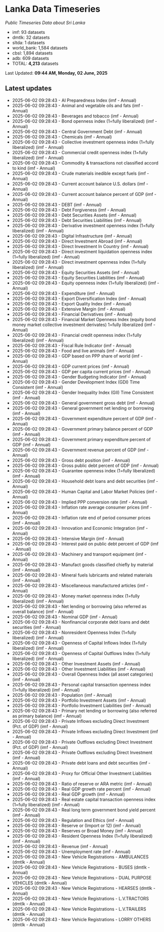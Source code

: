 # Lanka Data Timeseries
*Public Timeseries Data about Sri Lanka*

* imf: 93 datasets
* dmtlk: 32 datasets
* sltda: 1 datasets
* world_bank: 1,584 datasets
* cbsl: 1,894 datasets
* adb: 609 datasets
* TOTAL: **4,213** datasets

Last Updated: **09:44 AM, Monday, 02 June, 2025**

## Latest updates

* 2025-06-02 09:28:43 - AI Preparedness Index (imf - Annual)
* 2025-06-02 09:28:43 - Animal and vegetable oils and fats (imf - Annual)
* 2025-06-02 09:28:43 - Beverages and tobacco (imf - Annual)
* 2025-06-02 09:28:43 - Bond openness index (1=fully liberalized) (imf - Annual)
* 2025-06-02 09:28:43 - Central Government Debt (imf - Annual)
* 2025-06-02 09:28:43 - Chemicals (imf - Annual)
* 2025-06-02 09:28:43 - Collective investment openness index (1=fully liberalized) (imf - Annual)
* 2025-06-02 09:28:43 - Commercial credit openness index (1=fully liberalized) (imf - Annual)
* 2025-06-02 09:28:43 - Commodity & transactions not classified accord to kind (imf - Annual)
* 2025-06-02 09:28:43 - Crude materials inedible except fuels (imf - Annual)
* 2025-06-02 09:28:43 - Current account balance U.S. dollars (imf - Annual)
* 2025-06-02 09:28:43 - Current account balance percent of GDP (imf - Annual)
* 2025-06-02 09:28:43 - DEBT (imf - Annual)
* 2025-06-02 09:28:43 - Debt Forgiveness (imf - Annual)
* 2025-06-02 09:28:43 - Debt Securities Assets (imf - Annual)
* 2025-06-02 09:28:43 - Debt Securities Liabilities (imf - Annual)
* 2025-06-02 09:28:43 - Derivative investment openness index (1=fully liberalized) (imf - Annual)
* 2025-06-02 09:28:43 - Digital Infrastructure (imf - Annual)
* 2025-06-02 09:28:43 - Direct Investment Abroad (imf - Annual)
* 2025-06-02 09:28:43 - Direct Investment In Country (imf - Annual)
* 2025-06-02 09:28:43 - Direct investment liquidation openness index (1=fully liberalized) (imf - Annual)
* 2025-06-02 09:28:43 - Direct investment openness index (1=fully liberalized) (imf - Annual)
* 2025-06-02 09:28:43 - Equity Securities Assets (imf - Annual)
* 2025-06-02 09:28:43 - Equity Securities Liabilities (imf - Annual)
* 2025-06-02 09:28:43 - Equity openness index (1=fully liberalized) (imf - Annual)
* 2025-06-02 09:28:43 - Expenditure (imf - Annual)
* 2025-06-02 09:28:43 - Export Diversification Index (imf - Annual)
* 2025-06-02 09:28:43 - Export Quality Index (imf - Annual)
* 2025-06-02 09:28:43 - Extensive Margin (imf - Annual)
* 2025-06-02 09:28:43 - Financial Derivatives (imf - Annual)
* 2025-06-02 09:28:43 - Financial Market Openness Index (equity bond money market collective investment derivates) 1=fully liberalized (imf - Annual)
* 2025-06-02 09:28:43 - Financial credit openness index (1=fully liberalized) (imf - Annual)
* 2025-06-02 09:28:43 - Fiscal Rule Indicator (imf - Annual)
* 2025-06-02 09:28:43 - Food and live animals (imf - Annual)
* 2025-06-02 09:28:43 - GDP based on PPP share of world (imf - Annual)
* 2025-06-02 09:28:43 - GDP current prices (imf - Annual)
* 2025-06-02 09:28:43 - GDP per capita current prices (imf - Annual)
* 2025-06-02 09:28:43 - Gender Budgeting Indicator (imf - Annual)
* 2025-06-02 09:28:43 - Gender Development Index (GDI) Time Consistent (imf - Annual)
* 2025-06-02 09:28:43 - Gender Inequality Index (GII) Time Consistent (imf - Annual)
* 2025-06-02 09:28:43 - General government gross debt (imf - Annual)
* 2025-06-02 09:28:43 - General government net lending or borrowing (imf - Annual)
* 2025-06-02 09:28:43 - Government expenditure percent of GDP (imf - Annual)
* 2025-06-02 09:28:43 - Government primary balance percent of GDP (imf - Annual)
* 2025-06-02 09:28:43 - Government primary expenditure percent of GDP (imf - Annual)
* 2025-06-02 09:28:43 - Government revenue percent of GDP (imf - Annual)
* 2025-06-02 09:28:43 - Gross debt position (imf - Annual)
* 2025-06-02 09:28:43 - Gross public debt percent of GDP (imf - Annual)
* 2025-06-02 09:28:43 - Guarantee openness index (1=fully liberalized) (imf - Annual)
* 2025-06-02 09:28:43 - Household debt loans and debt securities (imf - Annual)
* 2025-06-02 09:28:43 - Human Capital and Labor Market Policies (imf - Annual)
* 2025-06-02 09:28:43 - Implied PPP conversion rate (imf - Annual)
* 2025-06-02 09:28:43 - Inflation rate average consumer prices (imf - Annual)
* 2025-06-02 09:28:43 - Inflation rate end of period consumer prices (imf - Annual)
* 2025-06-02 09:28:43 - Innovation and Economic Integration (imf - Annual)
* 2025-06-02 09:28:43 - Intensive Margin (imf - Annual)
* 2025-06-02 09:28:43 - Interest paid on public debt percent of GDP (imf - Annual)
* 2025-06-02 09:28:43 - Machinery and transport equipment (imf - Annual)
* 2025-06-02 09:28:43 - Manufact goods classified chiefly by material (imf - Annual)
* 2025-06-02 09:28:43 - Mineral fuels lubricants and related materials (imf - Annual)
* 2025-06-02 09:28:43 - Miscellaneous manufactured articles (imf - Annual)
* 2025-06-02 09:28:43 - Money market openness index (1=fully liberalized) (imf - Annual)
* 2025-06-02 09:28:43 - Net lending or borrowing (also referred as overall balance) (imf - Annual)
* 2025-06-02 09:28:43 - Nominal GDP (imf - Annual)
* 2025-06-02 09:28:43 - Nonfinancial corporate debt loans and debt securities (imf - Annual)
* 2025-06-02 09:28:43 - Nonresident Openness Index (1=fully liberalized) (imf - Annual)
* 2025-06-02 09:28:43 - Openness of Capital Inflows Index (1=fully liberalized) (imf - Annual)
* 2025-06-02 09:28:43 - Openness of Capital Outflows Index (1=fully liberalized) (imf - Annual)
* 2025-06-02 09:28:43 - Other Investment Assets (imf - Annual)
* 2025-06-02 09:28:43 - Other Investment Liabilities (imf - Annual)
* 2025-06-02 09:28:43 - Overall Openness Index (all asset categories) (imf - Annual)
* 2025-06-02 09:28:43 - Personal capital transaction openness index (1=fully liberalized) (imf - Annual)
* 2025-06-02 09:28:43 - Population (imf - Annual)
* 2025-06-02 09:28:43 - Portfolio Investment Assets (imf - Annual)
* 2025-06-02 09:28:43 - Portfolio Investment Liabilities (imf - Annual)
* 2025-06-02 09:28:43 - Primary net lending or borrowing (also referred as primary balance) (imf - Annual)
* 2025-06-02 09:28:43 - Private Inflows excluding Direct Investment (Pct. of GDP) (imf - Annual)
* 2025-06-02 09:28:43 - Private Inflows excluding Direct Investment (imf - Annual)
* 2025-06-02 09:28:43 - Private Outflows excluding Direct Investment (Pct. of GDP) (imf - Annual)
* 2025-06-02 09:28:43 - Private Outflows excluding Direct Investment (imf - Annual)
* 2025-06-02 09:28:43 - Private debt loans and debt securities (imf - Annual)
* 2025-06-02 09:28:43 - Proxy for Official Other Investment Liabilities (imf - Annual)
* 2025-06-02 09:28:43 - Ratio of reserve or ARA metric (imf - Annual)
* 2025-06-02 09:28:43 - Real GDP growth rate percent (imf - Annual)
* 2025-06-02 09:28:43 - Real GDP growth (imf - Annual)
* 2025-06-02 09:28:43 - Real estate capital transaction openness index (1=fully liberalized) (imf - Annual)
* 2025-06-02 09:28:43 - Real long term government bond yield percent (imf - Annual)
* 2025-06-02 09:28:43 - Regulation and Ethics (imf - Annual)
* 2025-06-02 09:28:43 - Reserve or (Import or 12) (imf - Annual)
* 2025-06-02 09:28:43 - Reserves or Broad Money (imf - Annual)
* 2025-06-02 09:28:43 - Resident Openness Index (1=fully liberalized) (imf - Annual)
* 2025-06-02 09:28:43 - Revenue (imf - Annual)
* 2025-06-02 09:28:43 - Unemployment rate (imf - Annual)
* 2025-06-02 09:28:43 - New Vehicle Registrations - AMBULANCES (dmtlk - Annual)
* 2025-06-02 09:28:43 - New Vehicle Registrations - BUSES (dmtlk - Annual)
* 2025-06-02 09:28:43 - New Vehicle Registrations - DUAL PURPOSE VEHICLES (dmtlk - Annual)
* 2025-06-02 09:28:43 - New Vehicle Registrations - HEARSES (dmtlk - Annual)
* 2025-06-02 09:28:43 - New Vehicle Registrations - L.V.TRACTORS (dmtlk - Annual)
* 2025-06-02 09:28:43 - New Vehicle Registrations - L.V.TRAILERS (dmtlk - Annual)
* 2025-06-02 09:28:43 - New Vehicle Registrations - LORRY OTHERS (dmtlk - Annual)